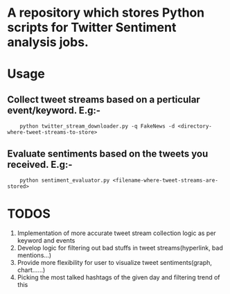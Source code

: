# A repository which stores Python scripts for Twitter Sentiment analysis jobs.

# Usage

## Collect tweet streams based on a perticular event/keyword. E.g:-

```
	python twitter_stream_downloader.py -q FakeNews -d <directory-where-tweet-streams-to-store>
```

## Evaluate sentiments based on the tweets you received. E.g:-

```
	python sentiment_evaluator.py <filename-where-tweet-streams-are-stored>
```

# TODOS

1. Implementation of more accurate tweet stream collection logic as per keyword and events
2. Develop logic for filtering out bad stuffs in tweet streams(hyperlink, bad mentions...)
3. Provide more flexibility for user to visualize tweet sentiments(graph, chart......)
4. Picking the most talked hashtags of the given day and filtering trend of this
